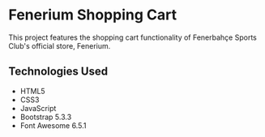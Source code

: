 # Fenerium Shopping Cart

This project features the shopping cart functionality of Fenerbahçe Sports Club's official store, Fenerium.

## Technologies Used
- HTML5
- CSS3
- JavaScript
-  Bootstrap 5.3.3
- Font Awesome 6.5.1
  
